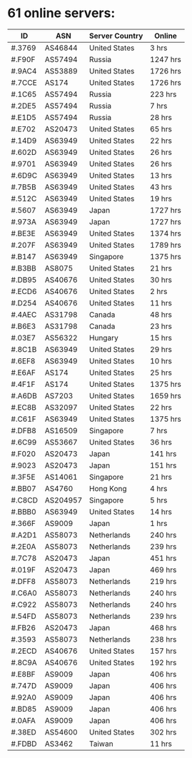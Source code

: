# 61 online servers:

| ID | ASN | Server Country | Online |
| ------ | ------ | ------ | ------ |
| #.3769 | AS46844 | United States | 3 hrs |
| #.F90F | AS57494 | Russia | 1247 hrs |
| #.9AC4 | AS53889 | United States | 1726 hrs |
| #.7CCE | AS174 | United States | 1726 hrs |
| #.1C65 | AS57494 | Russia | 223 hrs |
| #.2DE5 | AS57494 | Russia | 7 hrs |
| #.E1D5 | AS57494 | Russia | 28 hrs |
| #.E702 | AS20473 | United States | 65 hrs |
| #.14D9 | AS63949 | United States | 22 hrs |
| #.602D | AS63949 | United States | 26 hrs |
| #.9701 | AS63949 | United States | 26 hrs |
| #.6D9C | AS63949 | United States | 13 hrs |
| #.7B5B | AS63949 | United States | 43 hrs |
| #.512C | AS63949 | United States | 19 hrs |
| #.5607 | AS63949 | Japan | 1727 hrs |
| #.973A | AS63949 | Japan | 1727 hrs |
| #.BE3E | AS63949 | United States | 1374 hrs |
| #.207F | AS63949 | United States | 1789 hrs |
| #.B147 | AS63949 | Singapore | 1375 hrs |
| #.B3BB | AS8075 | United States | 21 hrs |
| #.DB95 | AS40676 | United States | 30 hrs |
| #.ECD6 | AS40676 | United States | 2 hrs |
| #.D254 | AS40676 | United States | 11 hrs |
| #.4AEC | AS31798 | Canada | 48 hrs |
| #.B6E3 | AS31798 | Canada | 23 hrs |
| #.03E7 | AS56322 | Hungary | 15 hrs |
| #.8C1B | AS63949 | United States | 29 hrs |
| #.6EF8 | AS63949 | United States | 10 hrs |
| #.E6AF | AS174 | United States | 25 hrs |
| #.4F1F | AS174 | United States | 1375 hrs |
| #.A6DB | AS7203 | United States | 1659 hrs |
| #.EC8B | AS32097 | United States | 22 hrs |
| #.C61F | AS63949 | United States | 1375 hrs |
| #.DFB8 | AS16509 | Singapore | 7 hrs |
| #.6C99 | AS53667 | United States | 36 hrs |
| #.F020 | AS20473 | Japan | 141 hrs |
| #.9023 | AS20473 | Japan | 151 hrs |
| #.3F5E | AS14061 | Singapore | 21 hrs |
| #.BB07 | AS4760 | Hong Kong | 4 hrs |
| #.C8CD | AS204957 | Singapore | 5 hrs |
| #.BBB0 | AS63949 | United States | 14 hrs |
| #.366F | AS9009 | Japan | 1 hrs |
| #.A2D1 | AS58073 | Netherlands | 240 hrs |
| #.2E0A | AS58073 | Netherlands | 239 hrs |
| #.7C78 | AS20473 | Japan | 451 hrs |
| #.019F | AS20473 | Japan | 469 hrs |
| #.DFF8 | AS58073 | Netherlands | 219 hrs |
| #.C6A0 | AS58073 | Netherlands | 240 hrs |
| #.C922 | AS58073 | Netherlands | 240 hrs |
| #.54FD | AS58073 | Netherlands | 239 hrs |
| #.FB26 | AS20473 | Japan | 468 hrs |
| #.3593 | AS58073 | Netherlands | 238 hrs |
| #.2ECD | AS40676 | United States | 157 hrs |
| #.8C9A | AS40676 | United States | 192 hrs |
| #.E8BF | AS9009 | Japan | 406 hrs |
| #.747D | AS9009 | Japan | 406 hrs |
| #.92A0 | AS9009 | Japan | 406 hrs |
| #.BD85 | AS9009 | Japan | 406 hrs |
| #.0AFA | AS9009 | Japan | 406 hrs |
| #.38ED | AS54600 | United States | 302 hrs |
| #.FDBD | AS3462 | Taiwan | 11 hrs |

